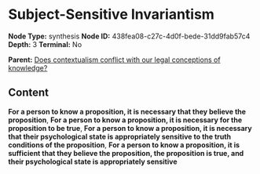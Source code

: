 # Subject-Sensitive Invariantism

**Node Type:** synthesis
**Node ID:** 438fea08-c27c-4d0f-bede-31dd9fab57c4
**Depth:** 3
**Terminal:** No

**Parent:** [Does contextualism conflict with our legal conceptions of knowledge?](does-contextualism-conflict-with-our-legal-conceptions-of-knowledge.md)

## Content

**For a person to know a proposition, it is necessary that they believe the proposition**, **For a person to know a proposition, it is necessary for the proposition to be true**, **For a person to know a proposition, it is necessary that their psychological state is appropriately sensitive to the truth conditions of the proposition**, **For a person to know a proposition, it is sufficient that they believe the proposition, the proposition is true, and their psychological state is appropriately sensitive**
